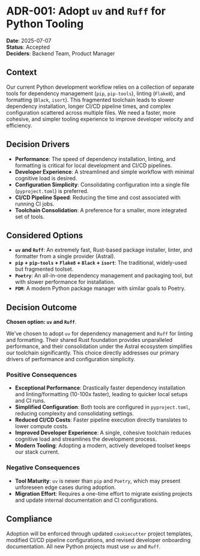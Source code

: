 # ADR-001: Adopt `uv` and `Ruff` for Python Tooling

**Date**: 2025-07-07  
**Status**: Accepted  
**Deciders**: Backend Team, Product Manager

## Context

Our current Python development workflow relies on a collection of separate tools for dependency management (`pip`, `pip-tools`), linting (`Flake8`), and formatting (`Black`, `isort`). This fragmented toolchain leads to slower dependency installation, longer CI/CD pipeline times, and complex configuration scattered across multiple files. We need a faster, more cohesive, and simpler tooling experience to improve developer velocity and efficiency.

## Decision Drivers

* **Performance**: The speed of dependency installation, linting, and formatting is critical for local development and CI/CD pipelines.
* **Developer Experience**: A streamlined and simple workflow with minimal cognitive load is desired.
* **Configuration Simplicity**: Consolidating configuration into a single file (`pyproject.toml`) is preferred.
* **CI/CD Pipeline Speed**: Reducing the time and cost associated with running CI jobs.
* **Toolchain Consolidation**: A preference for a smaller, more integrated set of tools.

## Considered Options

* **`uv` and `Ruff`**: An extremely fast, Rust-based package installer, linter, and formatter from a single provider (Astral).
* **`pip` + `pip-tools` + `Flake8` + `Black` + `isort`**: The traditional, widely-used but fragmented toolset.
* **`Poetry`**: An all-in-one dependency management and packaging tool, but with slower performance for installation.
* **`PDM`**: A modern Python package manager with similar goals to Poetry.

## Decision Outcome

**Chosen option: `uv` and `Ruff`**.

We've chosen to adopt `uv` for dependency management and `Ruff` for linting and formatting. Their shared Rust foundation provides unparalleled performance, and their consolidation under the Astral ecosystem simplifies our toolchain significantly. This choice directly addresses our primary drivers of performance and configuration simplicity.

### Positive Consequences

* **Exceptional Performance**: Drastically faster dependency installation and linting/formatting (10-100x faster), leading to quicker local setups and CI runs.
* **Simplified Configuration**: Both tools are configured in `pyproject.toml`, reducing complexity and consolidating settings.
* **Reduced CI/CD Costs**: Faster pipeline execution directly translates to lower compute costs.
* **Improved Developer Experience**: A single, cohesive toolchain reduces cognitive load and streamlines the development process.
* **Modern Tooling**: Adopting a modern, actively developed toolset keeps our stack current.

### Negative Consequences

* **Tool Maturity**: `uv` is newer than `pip` and `Poetry`, which may present unforeseen edge cases during adoption.
* **Migration Effort**: Requires a one-time effort to migrate existing projects and update internal documentation and CI configurations.

## Compliance

Adoption will be enforced through updated `cookiecutter` project templates, modified CI/CD pipeline configurations, and revised developer onboarding documentation. All new Python projects must use `uv` and `Ruff`.
